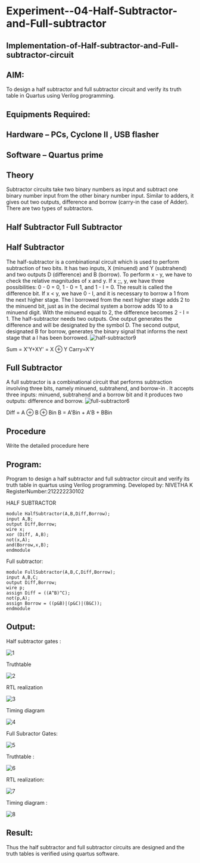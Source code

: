 # Experiment--04-Half-Subtractor-and-Full-subtractor
## Implementation-of-Half-subtractor-and-Full-subtractor-circuit
## AIM:
To design a half subtractor and full subtractor circuit and verify its truth table in Quartus using Verilog programming.

## Equipments Required:
## Hardware – PCs, Cyclone II , USB flasher
## Software – Quartus prime
## Theory
Subtractor circuits take two binary numbers as input and subtract one binary number input from the other binary number input. Similar to adders, it gives out two outputs, difference and borrow (carry-in the case of Adder). There are two types of subtractors.

## Half Subtractor Full Subtractor
## Half Subtractor
The half-subtractor is a combinational circuit which is used to perform subtraction of two bits. It has two inputs, X (minuend) and Y (subtrahend) and two outputs D (difference) and B (borrow). To perform x - y, we have to check the relative magnitudes of x and y. If x ;;, y, we have three possibilities: 0 - 0 = 0, 1 - 0 = 1, and 1 - I = 0. The result is called the difference bit. If x < y, we have 0 - I, and it is necessary to borrow a 1 from the next higher stage. The I borrowed from the next higher stage adds 2 to the minuend bit, just as in the decimal system a borrow adds 10 to a minuend digit. With the minuend equal to 2, the difference becomes 2 - I = 1. The half-subtractor needs two outputs. One output generates the difference and will be designated by the symbol D. The second output, designated B for borrow, generates the binary signal that informs the next stage that a I has been borrowed.
![half-subtractor9](https://user-images.githubusercontent.com/36288975/166112538-58c3bc7c-ee5d-4e6a-ac8d-8e8328efe27a.png)


Sum = X'Y+XY' = X ⊕ Y
Carry=X'Y

## Full Subtractor
A full subtractor is a combinational circuit that performs subtraction involving three bits, namely minuend, subtrahend, and borrow-in . It accepts three inputs: minuend, subtrahend and a borrow bit and it produces two outputs: difference and borrow. 
![full-subtractor6](https://user-images.githubusercontent.com/36288975/166112541-24c68359-3de8-4674-ae22-8272ffc385ed.png)


Diff = A ⊕ B ⊕ Bin B = A'Bin + A'B + BBin

## Procedure



Write the detailed procedure here 


## Program:

Program to design a half subtractor and full subtractor circuit and verify its truth table in quartus using Verilog programming.
Developed by: NIVETHA K 
RegisterNumber:212222230102


HALF SUBTRACTOR
```
module HalfSubtractor(A,B,Diff,Borrow);
input A,B;
output Diff,Borrow;
wire x;
xor (Diff, A,B);
not(x,A);
and(Borrow,x,B);
endmodule
```

Full subtractor:
```
module FullSubtractor(A,B,C,Diff,Borrow);
input A,B,C;
output Diff,Borrow;
wire p;
assign Diff = ((A^B)^C);
not(p,A);
assign Borrow = ((p&B)|(p&C)|(B&C));
endmodule
```
## Output:

Half subtractor gates :


![1](https://github.com/NivethaKumar30/Experiment--03-Half-Subtractor-and-Full-subtractor/assets/119559844/56baf22e-8051-43e5-98a9-4b7131da93be)

Truthtable


![2](https://github.com/NivethaKumar30/Experiment--03-Half-Subtractor-and-Full-subtractor/assets/119559844/71db73ae-58f0-4275-8bda-34d5ed73c818)

RTL realization


![3](https://github.com/NivethaKumar30/Experiment--03-Half-Subtractor-and-Full-subtractor/assets/119559844/0c0d2cd4-fb01-470d-bf93-773f3eb4f542)

Timing diagram


![4](https://github.com/NivethaKumar30/Experiment--03-Half-Subtractor-and-Full-subtractor/assets/119559844/d70ad0fb-36bb-4aa2-b5d6-1eccdee4e142)

Full Subractor Gates:


![5](https://github.com/NivethaKumar30/Experiment--03-Half-Subtractor-and-Full-subtractor/assets/119559844/306dfaaf-d1f8-430f-8d5e-225345055a8c)

Truthtable :


![6](https://github.com/NivethaKumar30/Experiment--03-Half-Subtractor-and-Full-subtractor/assets/119559844/d1fc1c23-fbcf-487b-9fc1-8b1db2ace334)

RTL realization:


![7](https://github.com/NivethaKumar30/Experiment--03-Half-Subtractor-and-Full-subtractor/assets/119559844/b6805c2d-aba9-4102-a4c5-f0888f6a1255)

Timing diagram :


![8](https://github.com/NivethaKumar30/Experiment--03-Half-Subtractor-and-Full-subtractor/assets/119559844/f05c0985-8425-4e5f-8d64-d9e5a89d7736)



## Result:
Thus the half subtractor and full subtractor circuits are designed and the truth tables is verified using quartus software.
